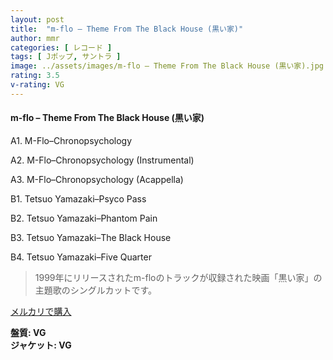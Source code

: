 ```yaml
---
layout: post
title:  "m-flo – Theme From The Black House (黒い家)"
author: mmr
categories: [ レコード ]
tags: [ Jポップ, サントラ ]
image: ../assets/images/m-flo – Theme From The Black House (黒い家).jpg
rating: 3.5
v-rating: VG
---
```


#### m-flo – Theme From The Black House (黒い家)

A1. M-Flo–Chronopsychology

A2. M-Flo–Chronopsychology (Instrumental)

A3. M-Flo–Chronopsychology (Acappella)

B1. Tetsuo Yamazaki–Psyco Pass

B2. Tetsuo Yamazaki–Phantom Pain

B3. Tetsuo Yamazaki–The Black House

B4. Tetsuo Yamazaki–Five Quarter

> 1999年にリリースされたm-floのトラックが収録された映画「黒い家」の主題歌のシングルカットです。


[メルカリで購入](https://jp.mercari.com/item/m16599032902)


<div class="mt-4 mb-4 d-flex align-items-center">
<strong class="mr-1">盤質: VG</strong>
</div>
<div class="mt-4 mb-4 d-flex align-items-center">
<strong class="mr-1">ジャケット: VG</strong>
</div>